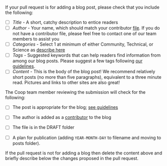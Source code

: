 If your pull request is for adding a blog post, please check that you include the following:

- [ ] _Title_ - A short, catchy description to entice readers
- [ ] _Author_ - Your name, which should match your contributor [file](https://github.com/FredHutch/coop/blob/gh-pages/CONTRIBUTING.md#adding-yourself-as-a-contributor). If you do not have a contributor file, please feel free to contact one of our team members to assist you
- [ ] _Categories_ - Select 1 at minimum of either Community, Technical, or Science as [describe here](https://github.com/FredHutch/coop/blob/gh-pages/CONTRIBUTING.md#what-kind-of-posts-are-appropriate-for-our-blog)
- [ ] _Tags_ - Suggested keywords that can help readers find information from among our blog posts. Please suggest a few tags following [our guidelines](https://github.com/FredHutch/coop/blob/gh-pages/CONTRIBUTING.md#tags).
- [ ] _Content_ - This is the body of the blog post! We recommend relatively short posts (no more than five paragraphs), equivalent to a three minute read. Pictures and links to other sites are also great!

The Coop team member reviewing the submission will check for the following:

- [ ] The post is appropriate for the blog; [see guidelines](https://github.com/FredHutch/coop/blob/gh-pages/CONTRIBUTING.md#what-kind-of-posts-are-appropriate-for-our-blog)

- [ ] The author is added as a [contributor](https://fredhutch.github.io/coop/contributors/) to the blog

- [ ] The file is in the DRAFT folder

- [ ] A plan for publication (adding `YEAR-MONTH-DAY` to filename and moving to posts folder).

If the pull request is not for adding a blog then delete the content above and briefly describe below the changes proposed in the pull request.
